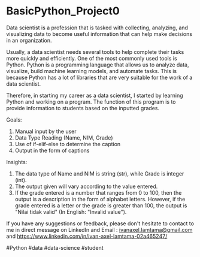 # BasicPython_Project0
Data scientist is a profession that is tasked with collecting, analyzing, and visualizing data to become useful information that can help make decisions in an organization.

Usually, a data scientist needs several tools to help complete their tasks more quickly and efficiently. One of the most commonly used tools is Python. Python is a programming language that allows us to analyze data, visualize, build machine learning models, and automate tasks. This is because Python has a lot of libraries that are very suitable for the work of a data scientist.

Therefore, in starting my career as a data scientist, I started by learning Python and working on a program. The function of this program is to provide information to students based on the inputted grades.

Goals:
1. Manual input by the user
2. Data Type Reading (Name, NIM, Grade)
3. Use of if-elif-else to determine the caption
4. Output in the form of captions

Insights:
1. The data type of Name and NIM is string (str), while Grade is integer (int).
2. The output given will vary according to the value entered.
3. If the grade entered is a number that ranges from 0 to 100, then the output is a description in the form of alphabet letters. However, if the grade entered is a letter or the grade is greater than 100, the output is "Nilai tidak valid" (In English: "Invalid value").

If you have any suggestions or feedback, please don't hesitate to contact to me in direct message on LinkedIn and Email : ivanaxel.lamtama@gmail.com and https://www.linkedin.com/in/ivan-axel-lamtama-02a465247/

#Python #data #data-science #student
